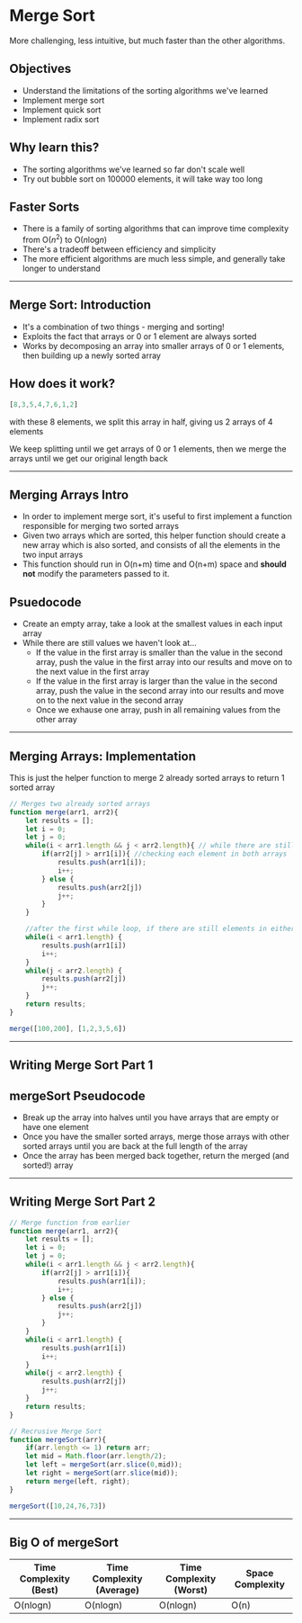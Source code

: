 # Merge Sort

More challenging, less intuitive, but much faster than the other algorithms. 

## Objectives
- Understand the limitations of the sorting algorithms we've learned
- Implement merge sort
- Implement quick sort
- Implement radix sort

## Why learn this?
- The sorting algorithms we've learned so far don't scale well
- Try out bubble sort on 100000 elements, it will take way too long

## Faster Sorts
- There is a family of sorting algorithms that can improve time complexity from O(*n*<sup>2</sup>) to O(*n*log*n*)
- There's a tradeoff between efficiency and simplicity
- The more efficient algorithms are much less simple, and generally take longer to understand

---

## Merge Sort: Introduction

- It's a combination of two things - merging and sorting!
- Exploits the fact that arrays or 0 or 1 element are always sorted
- Works by decomposing an array into smaller arrays of 0 or 1 elements, then building up a newly sorted array


## How does it work?

```js
[8,3,5,4,7,6,1,2]
```
with these 8 elements, we split this array in half, giving us 2 arrays of 4 elements

We keep splitting until we get arrays of 0 or 1 elements, then we merge the arrays until we get our original length back

---

## Merging Arrays Intro

- In order to implement merge sort, it's useful to first implement a function responsible for merging two sorted arrays
- Given two arrays which are sorted, this helper function should create a new array which is also sorted, and consists of all the elements in the two input arrays
- This function should run in O(n+m) time and O(n+m) space and **should not** modify the parameters passed to it. 

## Psuedocode

- Create an empty array, take a look at the smallest values in each input array
- While there are still values we haven't look at...
    - If the value in the first array is smaller than the value in the second array, push the value in the first array into our results and move on to the next value in the first array
    - If the value in the first array is larger than the value in the second array, push the value in the second array into our results and move on to the next value in the second array 
    - Once we exhause one array, push in all remaining values from the other array

---

## Merging Arrays: Implementation

This is just the helper function to merge 2 already sorted arrays to return 1 sorted array 

```js
// Merges two already sorted arrays
function merge(arr1, arr2){
    let results = [];
    let i = 0;
    let j = 0;
    while(i < arr1.length && j < arr2.length){ // while there are still elements to check
        if(arr2[j] > arr1[i]){ //checking each element in both arrays
            results.push(arr1[i]);
            i++;
        } else {
            results.push(arr2[j])
            j++;
        }
    }

    //after the first while loop, if there are still elements in either array, these next while loops push the rest of the elements from the array
    while(i < arr1.length) {
        results.push(arr1[i])
        i++;
    }
    while(j < arr2.length) {
        results.push(arr2[j])
        j++;
    }
    return results;
}

merge([100,200], [1,2,3,5,6])
```

---

## Writing Merge Sort Part 1

## mergeSort Pseudocode
- Break up the array into halves until you have arrays that are empty or have one element
- Once you have the smaller sorted arrays, merge those arrays with other sorted arrays until you are back at the full length of the array
- Once the array has been merged back together, return the merged (and sorted!) array
 
---

## Writing Merge Sort Part 2

```js
// Merge function from earlier
function merge(arr1, arr2){
    let results = [];
    let i = 0;
    let j = 0;
    while(i < arr1.length && j < arr2.length){
        if(arr2[j] > arr1[i]){
            results.push(arr1[i]);
            i++;
        } else {
            results.push(arr2[j])
            j++;
        }
    }
    while(i < arr1.length) {
        results.push(arr1[i])
        i++;
    }
    while(j < arr2.length) {
        results.push(arr2[j])
        j++;
    }
    return results;
}

// Recrusive Merge Sort
function mergeSort(arr){
    if(arr.length <= 1) return arr;
    let mid = Math.floor(arr.length/2);
    let left = mergeSort(arr.slice(0,mid));
    let right = mergeSort(arr.slice(mid));
    return merge(left, right);
}

mergeSort([10,24,76,73])
```

--- 


## Big O of mergeSort

| Time Complexity (Best) | Time Complexity (Average) | Time Complexity (Worst) | Space Complexity |
|-|-|-|-| 
| O(nlogn) | O(nlogn) | O(nlogn) | O(n) |

